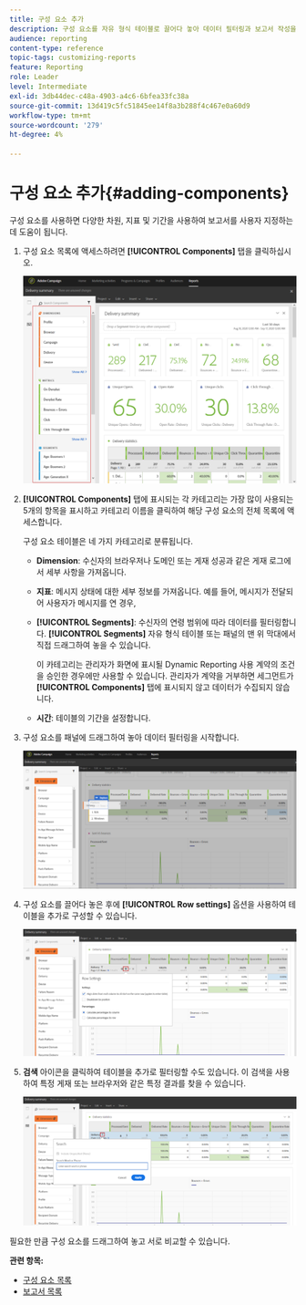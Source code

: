 ```yaml
---
title: 구성 요소 추가
description: 구성 요소를 자유 형식 테이블로 끌어다 놓아 데이터 필터링과 보고서 작성을 시작합니다.
audience: reporting
content-type: reference
topic-tags: customizing-reports
feature: Reporting
role: Leader
level: Intermediate
exl-id: 3db44dec-c48a-4903-a4c6-6bfea33fc38a
source-git-commit: 13d419c5fc51845ee14f8a3b288f4c467e0a60d9
workflow-type: tm+mt
source-wordcount: '279'
ht-degree: 4%

---
```


# 구성 요소 추가{#adding-components}

구성 요소를 사용하면 다양한 차원, 지표 및 기간을 사용하여 보고서를 사용자 지정하는 데 도움이 됩니다.

1. 구성 요소 목록에 액세스하려면 **[!UICONTROL Components]** 탭을 클릭하십시오.

   ![](assets/dynamic_report_components.png)

1. **[!UICONTROL Components]** 탭에 표시되는 각 카테고리는 가장 많이 사용되는 5개의 항목을 표시하고 카테고리 이름을 클릭하여 해당 구성 요소의 전체 목록에 액세스합니다.

   구성 요소 테이블은 네 가지 카테고리로 분류됩니다.

   * **Dimension**: 수신자의 브라우저나 도메인 또는 게재 성공과 같은 게재 로그에서 세부 사항을 가져옵니다.
   * **지표**: 메시지 상태에 대한 세부 정보를 가져옵니다. 예를 들어, 메시지가 전달되어 사용자가 메시지를 연 경우,
   * **[!UICONTROL Segments]**: 수신자의 연령 범위에 따라 데이터를 필터링합니다. **[!UICONTROL Segments]** 자유 형식 테이블 또는 패널의 맨 위 막대에서 직접 드래그하여 놓을 수 있습니다.

      이 카테고리는 관리자가 화면에 표시될 Dynamic Reporting 사용 계약의 조건을 승인한 경우에만 사용할 수 있습니다. 관리자가 계약을 거부하면 세그먼트가 **[!UICONTROL Components]** 탭에 표시되지 않고 데이터가 수집되지 않습니다.

   * **시간**: 테이블의 기간을 설정합니다.

1. 구성 요소를 패널에 드래그하여 놓아 데이터 필터링을 시작합니다.

   ![](assets/dynamic_report_components_2.png)

1. 구성 요소를 끌어다 놓은 후에 **[!UICONTROL Row settings]** 옵션을 사용하여 테이블을 추가로 구성할 수 있습니다.

   ![](assets/dynamic_report_components_3.png)

1. **검색** 아이콘을 클릭하여 테이블을 추가로 필터링할 수도 있습니다. 이 검색을 사용하여 특정 게재 또는 브라우저와 같은 특정 결과를 찾을 수 있습니다.

   ![](assets/dynamic_report_components_4.png)

필요한 만큼 구성 요소를 드래그하여 놓고 서로 비교할 수 있습니다.

**관련 항목:**

* [구성 요소 목록](../../reporting/using/list-of-components-.md)
* [보고서 목록](../../reporting/using/defining-the-report-period.md)

